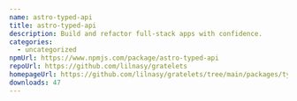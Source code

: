 ```yaml
---
name: astro-typed-api
title: astro-typed-api
description: Build and refactor full-stack apps with confidence.
categories:
  - uncategorized
npmUrl: https://www.npmjs.com/package/astro-typed-api
repoUrl: https://github.com/lilnasy/gratelets
homepageUrl: https://github.com/lilnasy/gratelets/tree/main/packages/typed-api
downloads: 47
---
```

